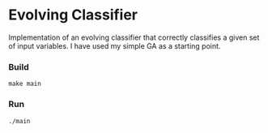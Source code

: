 # Evolving Classifier

Implementation of an evolving classifier that correctly classifies a given set of input variables. I have used my simple GA as a starting point.

### Build

`make main`

### Run

`./main`